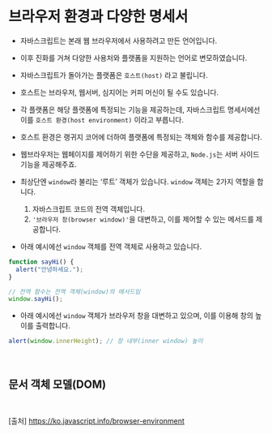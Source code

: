 # 브라우저 환경과 다양한 명세서

- 자바스크립트는 본래 웹 브라우저에서 사용하려고 만든 언어입니다.
- 이후 진화를 거쳐 다양한 사용처와 플랫폼을 지원하는 언어로 변모하였습니다.
- 자바스크립트가 돌아가는 플랫폼은 `호스트(host)` 라고 불립니다.
- 호스트는 브라우저, 웹서버, 심지어는 커피 머신이 될 수도 있습니다.
- 각 플랫폼은 해당 플랫폼에 특정되는 기능을 제공하는데, 자바스크립트 명세서에선 이를 `호스트 환경(host environment)` 이라고 부릅니다.
- 호스트 환경은 랭귀지 코어에 더하여 플랫폼에 특정되는 객체와 함수를 제공합니다.
- 웹브라우저는 웹페이지를 제어하기 위한 수단을 제공하고, `Node.js`는 서버 사이드 기능을 제공해주죠.
- 최상단엔 `window`라 불리는 ‘루트’ 객체가 있습니다. `window` 객체는 2가지 역할을 합니다.

  1. 자바스크립트 코드의 전역 객체입니다.
  2. `'브라우저 창(browser window)'`을 대변하고, 이를 제어할 수 있는 메서드를 제공합니다.

- 아래 예시에선 `window` 객체를 전역 객체로 사용하고 있습니다.

```js
function sayHi() {
  alert("안녕하세요.");
}

// 전역 함수는 전역 객체(window)의 메서드임
window.sayHi();
```

- 아래 예시에선 `window` 객체가 브라우저 창을 대변하고 있으며, 이를 이용해 창의 높이를 출력합니다.

```js
alert(window.innerHeight); // 창 내부(inner window) 높이
```

<br>

## 문서 객체 모델(DOM)

<br>

[출처]
https://ko.javascript.info/browser-environment

